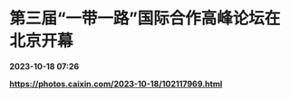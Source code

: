 # 第三届“一带一路”国际合作高峰论坛在北京开幕

**2023-10-18 07:26**

**https://photos.caixin.com/2023-10-18/102117969.html**

